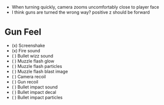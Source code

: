 - When turning quickly, camera zooms uncomfortably close to player face
- I think guns are turned the wrong way? positive z should be forward

# Gun Feel
- (x) Screenshake
- (x) Fire sound
- ( ) Bullet wizz sound
- ( ) Muzzle flash glow
- ( ) Muzzle flash particles
- ( ) Muzzle flash blast image
- ( ) Camera recoil
- ( ) Gun recoil
- ( ) Bullet impact sound
- ( ) Bullet impact decal
- ( ) Bullet impact particles
